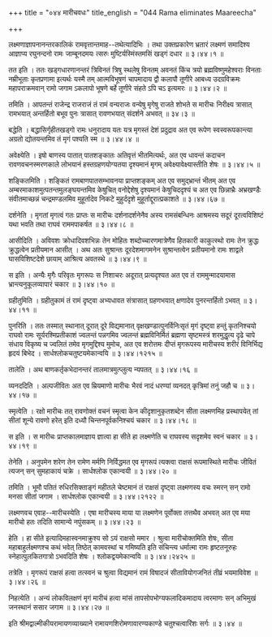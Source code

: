 +++
title = "०४४ मारीचवधः"
title_english = "044 Rama eliminates Maareecha"

+++


लक्ष्मणाज्ञापनानन्तरकालिकं रामवृत्तान्तमाह--तथेत्यादिभिः । तथा
उक्तप्रकारेण भ्रतारं लक्ष्मणं समादिश्य आज्ञाप्य रघुनन्दनो रामः
जाम्बूनदमयः त्सरुः मुष्टिर्यस्मिंस्तमसिं खड्गं दधार  ॥  ३।४४।१  ॥   

  

तत इति । ततः खड्गधारणानन्तरं त्रिविनतं त्रिषु स्थलेषु विनतम् अवनतं किंच
त्रयो ब्रह्मविष्णुमहेश्वराः विनताः नम्रीभूताः कृतप्रणामा इत्यर्थः यस्मै
तम् आत्मविभूषणं चापमादाय द्वौ कलापौ तूणीरे आबध्य उदग्रविक्रमः
महापराक्रमवान् रामो जगाम ऽकलापो भूषणे बर्हे तूणीरे संहते ऽपि चऽ इत्यमरः
 ॥  ३।४४।२  ॥   

  

तमिति । आपतन्तं राजेन्द्र राजराजं तं रामं वन्यराजः वन्येषु मृगेषु राजते
शोभते स मारीचः निरीक्ष्य त्रासात् रामभयात् अन्तर्हितो बभूव पुनः त्रासात्
रावणभयात् संदर्शने अभवत्  ॥  ३४।३  ॥   

  

बद्धेति । बद्धासिर्गृहीतखड्गो रामः धनुरादाय यतः यत्र मृगस्तं देशं
प्रदुद्राव अत एव रूपेण स्वस्वरूपकान्त्या अग्रतो द्योतयन्तमिव तं मृगं
पश्यति स्म  ॥  ३।४४।४  ॥   

  

अवेक्ष्येति । इषो बाणस्य पातात् पातशङ्कातः अतिवृत्तं भीतमित्यर्थः, अत एव
धावन्तं कदाचन रावणवचनस्मरणकाले लोभयानं हस्तग्रहणयोग्यतया दृश्यमानं मृगम्
अवेक्ष्यावेक्ष्यास्तीति शेषः  ॥  ३।४४।५  ॥   

  

शङ्कितमिति । शङ्कितं रामबाणपातसम्भावनया प्राप्तशङ्कम् अत एव
समुद्भ्रान्तं भीतम् अत एव अम्बरमाकाशमुत्पतन्तमुलङ्घयन्तमिव केषुचित्
वनोद्देशेषु दृश्यमानं केषुचिददृश्यं च अत एव छिन्नाभ्रैः अभ्रखण्डैः
संवीतमाच्छन्नं चन्द्रमण्डलमिव मुहूर्तादेव निकटे मुहुर्ददृशे
मुहूर्ताद्दूरात्प्रकाशते  ॥  ३।४४।६७  ॥   

  

दर्शनेति । मृगतां मृगत्वं गतः प्राप्तः स मारीचः दर्शनादर्शनेनैव अस्य
रामसंबन्धिनः आश्रमस्य सदूरं दूरत्वविशिष्टं यथा भवति तथा राघवं
राममपाकर्षत  ॥  ३।४४।८  ॥   

  

आसीदिति । अविवशः क्रोधादिवशभिन्नः तेन मोहितः शब्दोच्चारणमात्रेणैव
हितकारी काकुत्स्थो रामः तेन क्रुद्धः क्रुद्धत्वेन प्रतीयमान आसीत् । अथ
अतः सुश्रान्तः दूरदेशमागमनेन सुश्रान्तत्वेन प्रतीयमानो रामः शाद्वले
घासविशिष्टदेशे छायाम् आश्रित्य अवतस्थे  ॥  ३।४४।९  ॥   

  

स इति । अन्यैः मृगैः परिवृतः मृगरूपः स निशाचरः अदूरात् प्रत्यदृश्यत अत
एव तं राममुन्मादयामास भ्रान्त्यनुकूलव्यापारं चकार  ॥  ३।४४।१०  ॥   

  

ग्रहीतुमिति । ग्रहीतुकामं तं रामं दृष्ट्वा अभ्यधावत संत्रासात्
ग्रहणभयात् क्षणादेव पुनरन्तर्हितो ऽभवत्  ॥  ३।४४।११  ॥   

  

पुनरिति । ततः तस्मात् स्थानात् दूरात् दूरे विद्यमानात्
वृक्षखण्डात्पुनर्विनिःसृतं मृगं दृष्ट्वा हन्तुं कृतनिश्चयो राघवो रामः
सूर्यरश्मिप्रतीकाशं ज्वलन्तं पन्नगमिव ज्वलन्तं ब्रह्मविनिर्मितं ब्रह्मणा
सृष्टमस्त्रं शरमुद्धृत्य दृढे चापे संधाय विकृष्य च ज्वलितं तमेव
मृगमुद्दिश्य मुमोच, अत एव शरोत्तमः दीप्तं मृगरूपस्य मारीचस्य शरीरं
विनिर्भिद्य हृदयं बिभेद । सार्धश्लोकचतुष्टयमेकान्वयि  ॥  ३।४४।१२१५  ॥   

  

तालेति । अथ बाणकर्तृकभेदानन्तरं तालमात्रमुत्प्लुत्य न्यपतत्  ॥  ३।४४।१६
 ॥   

  

व्यनददिति । अल्पजीवितः अत एव म्रियमाणो मारीचः भैरवं नादं धरण्यां व्यनदत्
कृत्रिमां तनुं जहौ च  ॥  ३।४४।१७  ॥   

  

स्मृत्वेति । रक्षो मारीचः तत् रावणोक्तं वचनं स्मृत्वा केन
कीदृशानुकृतशब्देन सीता लक्ष्मणमिह प्रस्थापयेत् तां सीतां शून्ये रावणो
हरेत् इति दध्यौ चिन्तनपूर्वकनिश्चयं चकार  ॥  ३।४४।१८  ॥   

  

स इति । स मारीचः प्राप्तकालमाज्ञाय ज्ञात्वा हा सीते हा लक्ष्मणेति च
राघवस्य सदृशमेव स्वनं चकार  ॥  ३।४४।१९  ॥   

  

तेनेति । अनुपमेन शरेण तेन रामेण मर्मणि निर्विद्धमत एव मृगरूपं त्यक्त्वा
राक्षसं रूपमास्थिते मारीचः जीवितं त्यजन् सन् सुमहाकायं चक्रे ।
सार्धश्लोक एकान्वयी  ॥  ३।४४।२०  ॥   

  

तमिति । भूमौ पतितं रुधिरसिक्ताङ्गं महीतले चेष्टमानं तं राक्षसं दृष्ट्वा
लक्ष्मणस्य वचः स्मरन् सन् रामो मनसा सीतां जगाम । सार्धश्लोक एकान्वयी  ॥ 
३।४४।२१२२  ॥   

  

लक्ष्मणवच एवाह--मारीचस्येति । एषा मारीचस्य माया या लक्ष्मणेन पूर्वोक्ता
तत्तथैव अभवत् अत एव मया मारीचो हतः तदिति सामान्ये नपुंसकम्  ॥  ३।४४।२३
 ॥   

  

हेति । हा सीते इत्यादिमहास्वनमाक्रुश्य सो ऽयं राक्षसो ममार । श्रुत्वा
मारीचोक्तमिति शेषः, सीता महाबाहुर्लक्ष्मणश्च कथं भवेत् तिष्ठेत्
कामवस्थां च गमिष्यति इति संचिन्त्य धर्मात्मा रामः हृष्टतनूरुहः
स्नेहात्पुलकितगात्रो ऽभवदिति शेषः । श्लोकद्वयमेकान्वयि  ॥  ३।४४।२४२५  ॥   

  

तत्रेति । मृगरूपं राक्षसं हत्वा तत्स्वनं च श्रुत्वा विद्यमानं रामं
विषादजं सीतावियोगजनितं तीव्रं भयमाविवेश  ॥  ३।४४।२६  ॥   

  

निहत्येति । अन्यं लोकविलक्षणं मृगं मारीचं हत्वा मांसं
तापसोपभोग्यफलादिकमादाय त्वरमाणः सन् अभिमुखं जनस्थानं ससार जगाम  ॥ 
३।४४।२७  ॥   

  

इति श्रीमद्वाल्मीकीयरामायणव्याख्याने रामायणशिरोमणावारण्यकाण्डे
चतुश्चत्वारिंशः सर्गः  ॥  ३।४४  ॥   

  


